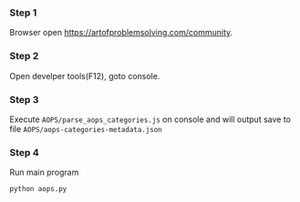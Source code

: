 ### Step 1
Browser open https://artofproblemsolving.com/community.

### Step 2
Open develper tools(F12), goto console.

### Step 3
Execute `AOPS/parse_aops_categories.js` on console and will output save to file `AOPS/aops-categories-metadata.json`

### Step 4
Run main program
```python
python aops.py
```